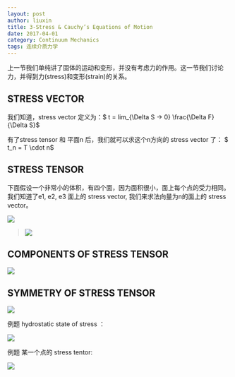 ```yaml
---
layout: post
author: liuxin
title: 3-Stress & Cauchy’s Equations of Motion  
date: 2017-04-01
category: Continuum Mechanics
tags: 连续介质力学
---
```


上一节我们单纯讲了固体的运动和变形，并没有考虑力的作用。这一节我们讨论力，并得到力(stress)和变形(strain)的关系。

## STRESS VECTOR 

我们知道，stress vector 定义为：$ t  = lim_{\Delta S -\> 0} \frac{\Delta F}{\Delta S}$

有了stress tensor 和 平面n 后，我们就可以求这个n方向的 stress vector 了： 
$ t_n = T \cdot n$

## STRESS TENSOR 

下面假设一个非常小的体积，有四个面，因为面积很小，面上每个点的受力相同。我们知道了e1, e2, e3 面上的 stress vector, 我们来求法向量为n的面上的 stress vector。

![][image-1]

> ![][image-2]

## COMPONENTS OF STRESS TENSOR  
![][image-3]

## SYMMETRY OF STRESS TENSOR 
![][image-4]

例题 hydrostatic state of stress ：

![][image-5]

例题 某一个点的 stress tentor:

![][image-6]

[image-1]:	http://wx2.sinaimg.cn/mw690/8db2c8cbgy1fi1qu1uozwj20lw0hwdix.jpg
[image-2]:	http://wx2.sinaimg.cn/mw690/8db2c8cbgy1fi1qu443xkj20ks08p401.jpg
[image-3]:	http://wx1.sinaimg.cn/mw690/8db2c8cbgy1fi1qu5sma9j20j307l3zh.jpg
[image-4]:	http://wx4.sinaimg.cn/mw690/8db2c8cbgy1fi1qu7s9d4j20h803idgd.jpg
[image-5]:	http://wx3.sinaimg.cn/mw690/8db2c8cbgy1fi1qu9x7zuj20ia05edgx.jpg
[image-6]:	http://wx2.sinaimg.cn/mw690/8db2c8cbgy1fi1quc6r3cj20kf05h0ts.jpg